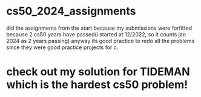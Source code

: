 # cs50_2024_assignments

did the assignments from the start because my submissions were forfitted because 2 cs50 years have passed(i started at 12/2022, so it counts jan 2024 as 2 years passing)
anyway its good practice to redo all the problems since they were good practice projects for c.

# check out my solution for TIDEMAN which is the hardest cs50 problem!

